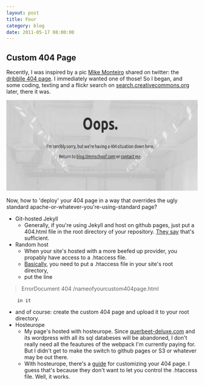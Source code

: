 ```yaml
---
layout: post
title: Four
category: blog
date: 2011-05-17 08:00:00
---
```



## Custom 404 Page ##
Recently, I was inspired by a pic [Mike Monteiro](https://twitter.com/#!/mike_FTW) shared on twitter: the [dribblle 404 page](http://dribbble.com/404). I immediately wanted one of those! So I began, and some coding, texting and a flickr search on [search.creativecommons.org](http://search.creativecommons.org/#) later, there it was.

<a href="http://blog.timmschoof.com/notthe404pagesoyoucanseeitworks"><img src="/images/error404.jpg" width="655" height="238" alt="404errorpage"></a>

Now, how to 'deploy' your 404 page in a way that overrides the ugly standard apache-or-whatever-you're-using-standard page?

* Git-hosted Jekyll
	* Generally, if you're using Jekyll and host on github pages, just put a 404.html file in the root directory of your repository. [They say](http://pages.github.com/) that's sufficient.
* Random host
	* When your site's hosted with a more beefed up provider, you propably have access to a .htaccess file.
	* [Basically](http://www.yourhtmlsource.com/sitemanagement/custom404error.html), you need to put a .htaccess file in your site's root directory,
	* put the line 
> ErrorDocument 404 /nameofyourcustom404page.html  

		in it  
   * and of course: create the custom 404 page and upload it to your root directory.
* Hosteurope
  * My page's hosted with hosteurope. Since [querbeet-deluxe.com](http://querbeet-deluxe.com) and its wordpress with all its sql databeses will be abandoned, I don't really need all the feautures of the webpack I'm currently paying for. But I didn't get to make the switch to github pages or S3 or whatever may be out there.
  * With hosteurope, there's a [guide](http://faq.hosteurope.de/index.php?cpid=10942) for customizing your 404 page. I guess that's because they don't want to let you control the .htaccess file. Well, it works.
